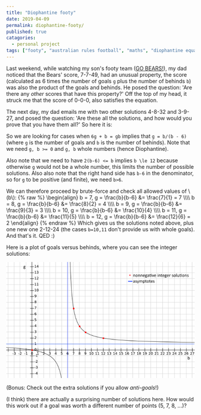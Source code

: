 ```yaml
---
title: "Diophantine footy"
date: 2019-04-09
permalink: diophantine-footy/
published: true
catagories:
  - personal project
tags: ["footy", "australian rules football", "maths", "diophantine equations", ]
---
```


Last weekend, while watching my son's footy team ([GO BEARS!](https://bhfcbears.com.au/)), my dad noticed that the Bears' score, 7-7-49, had an unusual property, the score (calculated as 6 times the number of goals `g` plus the number of behinds `b`) was also the product of the goals and behinds. He posed the question: 'Are there any *other* scores that have this property?' Off the top of my head, it struck me that the score of 0-0-0, also satisfies the equation.

The next day, my dad emails me with two other solutions 4-8-32 and 3-9-27, and posed the question: 'Are these all the solutions, and how would you prove that you have them all?' So here it is:

So we are looking for cases when
`6g + b = gb`
implies that `g = b/(b - 6)`
(where `g` is the number of goals and `b` is the number of behinds).
Note that we need `g, b >= 0` and `g, b` whole numbers (hence Diophantine).

Also note that we need to have `2(b-6) <= b` implies `b \le 12` because otherwise `g` would not be a whole number, this limits the number of possible solutions.
Also also note that the right hand side has `b-6` in the denominator, so for `g` to be positive (and finite), we need `b>6`.

We can therefore proceed by brute-force and check all allowed values of \\(b\\):
{% raw %}
\begin{align}
b = 7, g = \frac{b}{b-6} &= \frac{7}{1} = 7 \\\\\\\\
b = 8, g = \frac{b}{b-6} &= \frac{8}{2} = 4 \\\\\\\\
b = 9, g = \frac{b}{b-6} &= \frac{9}{3} = 3 \\\\\\\\
b = 10, g = \frac{b}{b-6} &= \frac{10}{4} \\\\\\\\
b = 11, g = \frac{b}{b-6} &= \frac{11}{5} \\\\\\\\
b = 12, g = \frac{b}{b-6} &= \frac{12}{6} = 2
\end{align}
{% endraw %}
Which gives us the solutions noted above, plus one new one 2-12-24 (the cases `b=10,11` don't provide us with whole goals). And that's it. QED :)

Here is a plot of goals versus behinds, where you can see the integer solutions:

![Plot of goals versus behinds.](../assets/images/footy-score-plot.png "Plot of goals versus behinds.")

(Bonus: Check out the extra solutions if you allow *anti-goals*!)

(I think) there are actually a surprising number of solutions here. How would this work out if a goal was worth a different number of points (5, 7, 8, ...)?
